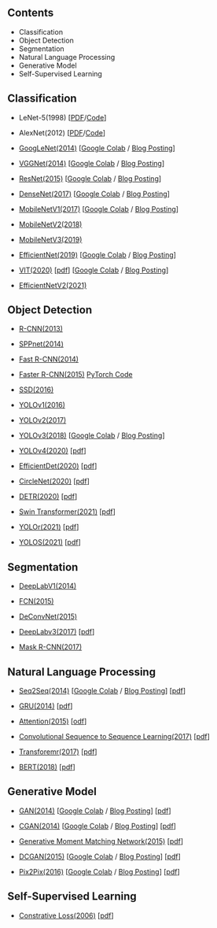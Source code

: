 ## Contents

* Classification
* Object Detection
* Segmentation
* Natural Language Processing
* Generative Model
* Self-Supervised Learning

## Classification
* LeNet-5(1998) [[PDF](http://vision.stanford.edu/cs598_spring07/papers/Lecun98.pdf)/[Code](https://github.com/kyj950514/AI-Paper-Review/blob/main/Classification/LeNet_5(1998).ipynb)]

* AlexNet(2012) [[PDF](https://proceedings.neurips.cc/paper_files/paper/2012/file/c399862d3b9d6b76c8436e924a68c45b-Paper.pdf)/[Code](https://github.com/kyj950514/AI-Paper-Review/blob/main/Classification/AlexNet(2012).ipynb)]

* [GoogLeNet(2014)](https://deep-learning-study.tistory.com/389) [[Google Colab](https://github.com/Seonghoon-Yu/paper-implement-in-pytorch/blob/master/Classification/GoogLeNet(2014).ipynb) / [Blog Posting](https://deep-learning-study.tistory.com/523)]

* [VGGNet(2014)](https://deep-learning-study.tistory.com/398) [[Google Colab](https://github.com/Seonghoon-Yu/paper-implement-in-pytorch/blob/master/Classification/VGGnet(2014).ipynb) / [Blog Posting](https://deep-learning-study.tistory.com/521)]

* [ResNet(2015)](https://deep-learning-study.tistory.com/473) [[Google Colab](https://github.com/Seonghoon-Yu/paper-implement-in-pytorch/blob/master/Classification/ResNet(2015).ipynb) / [Blog Posting](https://deep-learning-study.tistory.com/534?category=983681)]

* [DenseNet(2017)](https://deep-learning-study.tistory.com/528) [[Google Colab](https://github.com/Seonghoon-Yu/Paper_Review_and_Implementation_in_PyTorch/blob/master/Classification/DenseNet(2017).ipynb) / [Blog Posting](https://deep-learning-study.tistory.com/545)]

* [MobileNetV1(2017)](https://deep-learning-study.tistory.com/532) [[Google Colab](https://github.com/Seonghoon-Yu/Paper_Review_and_Implementation_in_PyTorch/blob/master/Classification/Xception(2017).ipynb) / [Blog Posting](https://deep-learning-study.tistory.com/549)]

* [MobileNetV2(2018)](https://deep-learning-study.tistory.com/541)

* [MobileNetV3(2019)](https://deep-learning-study.tistory.com/551)

* [EfficientNet(2019)](https://deep-learning-study.tistory.com/552) [[Google Colab](https://github.com/Seonghoon-Yu/Paper_Review_and_Implementation_in_PyTorch/blob/master/Classification/EfficientNet(2019).ipynb) / [Blog Posting](https://deep-learning-study.tistory.com/563)]

* [VIT(2020)](https://deep-learning-study.tistory.com/716) [[pdf](https://arxiv.org/abs/2010.11929)] [[Google Colab](https://github.com/Seonghoon-Yu/Paper_Review_and_Implementation_in_PyTorch/blob/master/Classification/ViT(2020).ipynb) / [Blog Posting](https://deep-learning-study.tistory.com/807)]

* [EfficientNetV2(2021)](https://deep-learning-study.tistory.com/567)

## Object Detection

* [R-CNN(2013)](https://deep-learning-study.tistory.com/410)

* [SPPnet(2014)](https://deep-learning-study.tistory.com/445)

* [Fast R-CNN(2014)](https://deep-learning-study.tistory.com/456)

* [Faster R-CNN(2015)](https://deep-learning-study.tistory.com/464) [PyTorch Code](https://github.com/Seonghoon-Yu/Paper_Review_and_Implementation_in_PyTorch/blob/master/Object_Detection/Faster_R_CNN(2015)_%EB%AF%B8%EC%99%84%EC%84%B1.ipynb)

* [SSD(2016)](https://deep-learning-study.tistory.com/477)

* [YOLOv1(2016)](https://deep-learning-study.tistory.com/430)

* [YOLOv2(2017)](https://deep-learning-study.tistory.com/433)

* [YOLOv3(2018)](https://deep-learning-study.tistory.com/509) [[Google Colab](https://github.com/Seonghoon-Yu/Paper_Review_and_Implementation_in_PyTorch/blob/master/Object_Detection/YOLOv3(2018).ipynb) / [Blog Posting](https://deep-learning-study.tistory.com/568)]

* [YOLOv4(2020)](https://deep-learning-study.tistory.com/626) [[pdf](https://arxiv.org/abs/2004.10934)]

* [EfficientDet(2020)](https://deep-learning-study.tistory.com/627) [[pdf](https://arxiv.org/abs/1911.09070)] 

* [CircleNet(2020)](https://deep-learning-study.tistory.com/661) [[pdf](https://arxiv.org/pdf/2006.02474.pdf)]

* [DETR(2020)](https://deep-learning-study.tistory.com/748) [[pdf](https://arxiv.org/abs/2005.12872)]

* [Swin Transformer(2021)](https://deep-learning-study.tistory.com/728) [[pdf](https://arxiv.org/pdf/2103.14030v1.pdf)]

* [YOLOr(2021)](https://deep-learning-study.tistory.com/739) [[pdf](https://arxiv.org/pdf/2105.04206v1.pdf)]

* [YOLOS(2021)](https://deep-learning-study.tistory.com/826) [[pdf](https://arxiv.org/abs/2106.00666)]

## Segmentation

* [DeepLabV1(2014)](https://deep-learning-study.tistory.com/564)

* [FCN(2015)](https://deep-learning-study.tistory.com/562)

* [DeConvNet(2015)](https://deep-learning-study.tistory.com/565)

* [DeepLabv3(2017)](https://deep-learning-study.tistory.com/877) [[pdf](https://arxiv.org/abs/1706.05587)]

* [Mask R-CNN(2017)](https://deep-learning-study.tistory.com/571)

## Natural Language Processing

* [Seq2Seq(2014)](https://deep-learning-study.tistory.com/685) [[Google Colab](https://github.com/Seonghoon-Yu/Paper_Review_and_Implementation_in_PyTorch/blob/master/NLP/Seq2Seq(2014).ipynb) / [Blog Posting](https://deep-learning-study.tistory.com/686)] [[pdf](https://arxiv.org/abs/1409.3215)]

* [GRU(2014)](https://deep-learning-study.tistory.com/691) [[pdf](https://arxiv.org/abs/1406.1078)]

* [Attention(2015)](https://deep-learning-study.tistory.com/697) [[odf](https://arxiv.org/pdf/1409.0473.pdf)]

* [Convolutional Sequence to Sequence Learning(2017)](https://deep-learning-study.tistory.com/704) [[pdf](https://arxiv.org/pdf/1705.03122.pdf)]

* [Transforemr(2017)](https://deep-learning-study.tistory.com/710) [[pdf](https://arxiv.org/abs/1706.03762)]

* [BERT(2018)](https://deep-learning-study.tistory.com/770) [[pdf](https://arxiv.org/abs/1810.04805)]

## Generative Model

* [GAN(2014)](https://deep-learning-study.tistory.com/638) [[Google Colab](https://github.com/Seonghoon-Yu/Paper_Review_and_Implementation_in_PyTorch/blob/master/GAN/GAN(2014).ipynb) / [Blog Posting](https://deep-learning-study.tistory.com/639)] [[pdf](https://arxiv.org/pdf/1406.2661.pdf)]

* [CGAN(2014)](https://deep-learning-study.tistory.com/640) [[Google Colab](https://github.com/Seonghoon-Yu/Paper_Review_and_Implementation_in_PyTorch/blob/master/GAN/CGAN(2014).ipynb) / [Blog Posting](https://deep-learning-study.tistory.com/641)] [[pdf](https://arxiv.org/abs/1411.1784)]

* [Generative Moment Matching Network(2015)](https://deep-learning-study.tistory.com/893) [[pdf](https://arxiv.org/abs/1502.02761)]

* [DCGAN(2015)](https://deep-learning-study.tistory.com/642) [[Google Colab](https://github.com/Seonghoon-Yu/Paper_Review_and_Implementation_in_PyTorch/blob/master/GAN/pix2pix(2016).ipynb) / [Blog Posting](https://deep-learning-study.tistory.com/646)] [[pdf](https://arxiv.org/abs/1511.06434)]

* [Pix2Pix(2016)](https://deep-learning-study.tistory.com/645) [[Google Colab](https://github.com/Seonghoon-Yu/Paper_Review_and_Implementation_in_PyTorch/blob/master/GAN/DCGAN(2015).ipynb) / [Blog Posting](https://deep-learning-study.tistory.com/643)] [[pdf](https://arxiv.org/abs/1611.07004)]

## Self-Supervised Learning

* [Constrative Loss(2006)](https://deep-learning-study.tistory.com/724) [[pdf](http://yann.lecun.com/exdb/publis/pdf/hadsell-chopra-lecun-06.pdf)]
